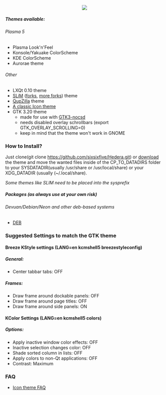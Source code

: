 <p align="center">
  <img src="https://raw.githubusercontent.com/sixsixfive/Hedera/master/.preview.png">
</p>

##### Themes available:

###### Plasma 5
* Plasma Look'n'Feel
* Konsole/Yakuake ColorScheme
* KDE ColorScheme
* Aurorae theme

###### Other
* LXQt 0.10 theme
* [SLiM](https://github.com/iwamatsu/slim) ([forks](https://github.com/iwamatsu/slim/network), [more forks](https://github.com/data-modul/slim/network)) theme
* [QupZilla](hhttp://www.qupzilla.com/) theme
* [A classic Icon theme](https://github.com/sixsixfive/Hedera-icons/blob/master/readme.md)
* GTK 3.20 theme
	* made for use with [GTK3-nocsd](https://github.com/PCMan/gtk3-nocsd)
	* needs disabled overlay schrollbars (export GTK_OVERLAY_SCROLLING=0)
	* keep in mind that the theme won't work in GNOME

### How to Install?

Just clone(git clone https://github.com/sixsixfive/Hedera.git) or [download](https://github.com/sixsixfive/Hedera/archive/master.zip) 
the theme and move the wanted files inside of the CP_TO_DATADIRS folder to your SYSDATADIR(usually /usr/share or /usr/local/share) or your XDG_DATADIR (usually (~/.local/share).

_Some themes like SLIM need to be placed into the sysprefix_

##### Packages (as always use at your own risk)

###### Devuan/Debian/Neon and other deb-based systems

* [DEB](https://github.com/sixsixfive/Hedera/raw/master/dist/hedera-theme_2.0-1_all.deb)

### Suggested Settings to match the GTK theme

#### Breeze KStyle settings (LANG=en kcmshell5 breezestyleconfig)

##### General:

* Center tabbar tabs: OFF

##### Frames:

* Draw frame around dockable panels: OFF
* Draw frame around page titles: OFF
* Draw frame around side panels: ON

#### KColor Settings (LANG=en kcmshell5 colors)

##### Options:

* Apply inactive window color effects: OFF
* Inactive selection changes color: OFF
* Shade sorted column in lists: OFF
* Apply colors to non-Qt applications: OFF
* Contrast: Maximum

### FAQ

* [Icon theme FAQ](https://github.com/sixsixfive/Hedera-icons/blob/master/faq.md)
